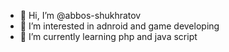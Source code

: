 - 👋 Hi, I’m @abbos-shukhratov
- 👀 I’m interested in adnroid and game developing
- 🌱 I’m currently learning php and java script

<!---
abbos-shukhratov/abbos-shukhratov is a ✨ special ✨ repository because its `README.md` (this file) appears on your GitHub profile.
You can click the Preview link to take a look at your changes.
--->

